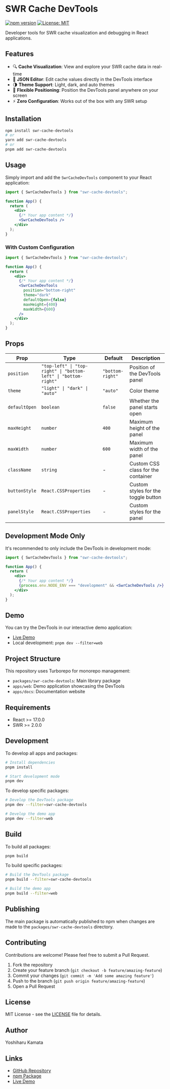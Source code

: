 # SWR Cache DevTools

[![npm version](https://badge.fury.io/js/swr-cache-devtools.svg)](https://badge.fury.io/js/swr-cache-devtools)
[![License: MIT](https://img.shields.io/badge/License-MIT-yellow.svg)](https://opensource.org/licenses/MIT)

Developer tools for SWR cache visualization and debugging in React applications.

## Features

- 🔍 **Cache Visualization**: View and explore your SWR cache data in real-time
- 🎨 **JSON Editor**: Edit cache values directly in the DevTools interface
- 🌗 **Theme Support**: Light, dark, and auto themes
- 📱 **Flexible Positioning**: Position the DevTools panel anywhere on your screen
- ⚡ **Zero Configuration**: Works out of the box with any SWR setup

## Installation

```bash
npm install swr-cache-devtools
# or
yarn add swr-cache-devtools
# or
pnpm add swr-cache-devtools
```

## Usage

Simply import and add the `SwrCacheDevTools` component to your React application:

```jsx
import { SwrCacheDevTools } from "swr-cache-devtools";

function App() {
  return (
    <div>
      {/* Your app content */}
      <SwrCacheDevTools />
    </div>
  );
}
```

### With Custom Configuration

```jsx
import { SwrCacheDevTools } from "swr-cache-devtools";

function App() {
  return (
    <div>
      {/* Your app content */}
      <SwrCacheDevTools
        position="bottom-right"
        theme="dark"
        defaultOpen={false}
        maxHeight={400}
        maxWidth={600}
      />
    </div>
  );
}
```

## Props

| Prop          | Type                                                           | Default          | Description                         |
| ------------- | -------------------------------------------------------------- | ---------------- | ----------------------------------- |
| `position`    | `"top-left" \| "top-right" \| "bottom-left" \| "bottom-right"` | `"bottom-right"` | Position of the DevTools panel      |
| `theme`       | `"light" \| "dark" \| "auto"`                                  | `"auto"`         | Color theme                         |
| `defaultOpen` | `boolean`                                                      | `false`          | Whether the panel starts open       |
| `maxHeight`   | `number`                                                       | `400`            | Maximum height of the panel         |
| `maxWidth`    | `number`                                                       | `600`            | Maximum width of the panel          |
| `className`   | `string`                                                       | -                | Custom CSS class for the container  |
| `buttonStyle` | `React.CSSProperties`                                          | -                | Custom styles for the toggle button |
| `panelStyle`  | `React.CSSProperties`                                          | -                | Custom styles for the panel         |

## Development Mode Only

It's recommended to only include the DevTools in development mode:

```jsx
import { SwrCacheDevTools } from "swr-cache-devtools";

function App() {
  return (
    <div>
      {/* Your app content */}
      {process.env.NODE_ENV === "development" && <SwrCacheDevTools />}
    </div>
  );
}
```

## Demo

You can try the DevTools in our interactive demo application:

- [Live Demo](https://swr-cache-devtools-web.vercel.app/)
- Local development: `pnpm dev --filter=web`

## Project Structure

This repository uses Turborepo for monorepo management:

- `packages/swr-cache-devtools`: Main library package
- `apps/web`: Demo application showcasing the DevTools
- `apps/docs`: Documentation website

## Requirements

- React >= 17.0.0
- SWR >= 2.0.0

## Development

To develop all apps and packages:

```bash
# Install dependencies
pnpm install

# Start development mode
pnpm dev
```

To develop specific packages:

```bash
# Develop the DevTools package
pnpm dev --filter=swr-cache-devtools

# Develop the demo app
pnpm dev --filter=web
```

## Build

To build all packages:

```bash
pnpm build
```

To build specific packages:

```bash
# Build the DevTools package
pnpm build --filter=swr-cache-devtools

# Build the demo app
pnpm build --filter=web
```

## Publishing

The main package is automatically published to npm when changes are made to the `packages/swr-cache-devtools` directory.

## Contributing

Contributions are welcome! Please feel free to submit a Pull Request.

1. Fork the repository
2. Create your feature branch (`git checkout -b feature/amazing-feature`)
3. Commit your changes (`git commit -m 'Add some amazing feature'`)
4. Push to the branch (`git push origin feature/amazing-feature`)
5. Open a Pull Request

## License

MIT License - see the [LICENSE](LICENSE) file for details.

## Author

Yoshiharu Kamata

## Links

- [GitHub Repository](https://github.com/yoshi6jp/swr-cache-devtools)
- [npm Package](https://www.npmjs.com/package/swr-cache-devtools)
- [Live Demo](https://swr-cache-devtools-web.vercel.app/)
